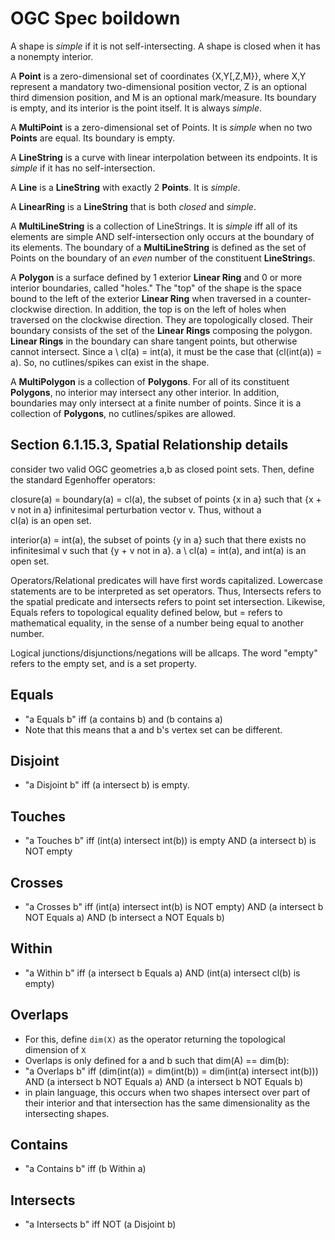 OGC Spec boildown
=================
A shape is *simple* if it is not self-intersecting. A shape is closed when it
has a nonempty interior.  

A **Point** is a zero-dimensional set of coordinates {X,Y[,Z,M}}, where X,Y
represent a mandatory two-dimensional position vector, Z is an optional
third dimension position, and M is an optional mark/measure. Its boundary
is empty, and its interior is the point itself. It is always *simple*. 

A **MultiPoint** is a zero-dimensional set of Points. It is *simple* when no
two **Points** are equal. Its boundary is empty. 

A **LineString** is a curve with linear interpolation between its endpoints. It
is *simple* if it has no self-intersection. 

A **Line** is a **LineString** with exactly 2 **Points**. It is *simple*. 

A **LinearRing** is a **LineString** that is both *closed* and *simple*. 

A **MultiLineString** is a collection of LineStrings. It is *simple* iff all of
its elements are simple AND self-intersection only occurs at the boundary of its
elements. The boundary of a **MultiLineString** is defined as the set of Points
on the boundary of an *even* number of the constituent **LineString**s. 

A **Polygon** is a surface defined by 1 exterior **Linear Ring** and 0 or more
interior boundaries, called "holes." The "top" of the shape is the space bound
to the left of the exterior **Linear Ring** when traversed in a
counter-clockwise direction. In addition, the top is on the left of holes when
traversed on the clockwise direction. They are topologically closed. Their
boundary consists of the set of the **Linear Rings** composing the polygon.
**Linear Rings** in the boundary can share tangent points, but otherwise cannot
intersect. Since a \ cl(a) = int(a), it must be the case that (cl(int(a)) = a).
So, no cutlines/spikes can exist in the shape. 

A **MultiPolygon** is a collection of **Polygons**. For all of its constituent
**Polygons**, no interior may intersect any other interior. In addition,
boundaries may only intersect at a finite number of points. Since it is a
collection of **Polygons**, no cutlines/spikes are allowed. 


Section 6.1.15.3, Spatial Relationship details
-----------------------------------------------
consider two valid OGC geometries a,b as closed point sets. Then, define 
the standard Egenhoffer operators:

closure(a) = boundary(a) = cl(a), the subset of points {x in a} such that {x +
v not in a} infinitesimal perturbation vector v. Thus, without a \
cl(a) is an open set. 

interior(a) = int(a), the subset of points {y in a} such that there exists no
infinitesimal v such that {y + v not in a}. a \ cl(a) = int(a), and int(a) is an
open set. 

Operators/Relational predicates will have first words capitalized. Lowercase
statements are to be interpreted as set operators. Thus, Intersects refers to
the spatial predicate and intersects refers to point set intersection. Likewise,
Equals refers to topological equality defined below, but = refers to
mathematical equality, in the sense of a number being equal to another number.

Logical junctions/disjunctions/negations will be allcaps. The word "empty"
refers to the empty set, and is a set property. 

Equals
--------
- "a Equals b" iff (a contains b) and (b contains a)
- Note that this means that a and b's vertex set can be different.

Disjoint
---------
- "a Disjoint b" iff (a intersect b) is empty. 

Touches
---------
- "a Touches b" iff (int(a) intersect int(b)) is empty AND (a intersect b) is NOT empty

Crosses
-------
- "a Crosses b" iff (int(a) intersect int(b) is NOT empty) AND (a intersect b
  NOT Equals a) AND (b intersect a NOT Equals b)

Within
-------
- "a Within b" iff (a intersect b Equals a) AND (int(a) intersect cl(b) is
  empty) 

Overlaps
--------
- For this, define `dim(X)` as the operator returning the topological dimension
  of `X`
- Overlaps is only defined for a and b such that dim(A) == dim(b):
- "a Overlaps b" iff (dim(int(a)) = dim(int(b)) = dim(int(a) intersect int(b)))
  AND (a intersect b NOT Equals a) AND (a intersect b NOT Equals b)
- in plain language, this occurs when two shapes intersect over part of their
  interior and that intersection has the same dimensionality as the intersecting
  shapes. 

Contains
--------
- "a Contains b" iff (b Within a)

Intersects
----------
- "a Intersects b" iff NOT (a Disjoint b)
